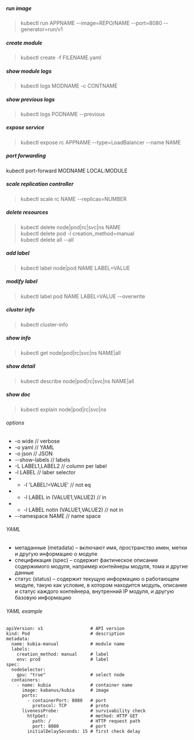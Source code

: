 ##### run image
> kubectl run APPNAME --image=REPO/NAME --port=8080 --generator=run/v1

##### create module
> kubectl create -f FILENAME.yaml

##### show module logs
> kubectl logs MODNAME -c CONTNAME

##### show previous logs
> kubectl logs PODNAME --previous

##### expose service
> kubectl expose rc APPNAME --type=LoadBalancer --name NAME

##### port forwarding
kubectl port-forward MODNAME LOCAL:MODULE

##### scale replication controller
> kubectl scale rc NAME --replicas=NUMBER

##### delete resources
> kubectl delete node|pod|rc|svc|ns NAME   
> kubectl delete pod -l creation_method=manual   
> kubectl delete all --all

##### add label
> kubectl label node|pod NAME LABEL=VALUE

##### modify label
> kubectl label pod NAME LABEL=VALUE --overwrite

##### cluster info
> kubectl cluster-info

##### show info
> kubectl get node|pod|rc|svc|ns NAME|all

##### show detail
> kubectl describe node|pod|rc|svc|ns NAME|all

##### show doc
> kubectl explain node|pod|rc|svc|ns

###### options
* -o wide // verbose
* -o yaml // YAML
* -o json // JSON
* --show-labels // labels
* -L LABEL1,LABEL2 // column per label
* -l LABEL // laber selector
* * -l 'LABEL!=VALUE' // not eq
* * -l LABEL in (VALUE1,VALUE2) // in
* * -l LABEL notin (VALUE1,VALUE2) // not in
* --namespace NAME // name space

###### YAML
* метаданные (metadata) – включают имя, пространство имен, метки и другую информацию о модуле
* спецификация (spec) – содержит фактическое описание содержимого модуля, например контейнеры модуля, тома и другие данные
* статус (status) – содержит текущую информацию о работающем модуле, такую как условие, в котором находится модуль, описание и статус каждого контейнера, внутренний IP модуля, и другую базовую информацию

###### YAML example
```
apiVersion: v1                  # API version
kind: Pod                       # description
metadata:
  name: kubia-manual            # module name
  labels:
    creation_method: manual     # label
    env: prod                   # label
spec:
  nodeSelector:
    gpu: "true"                 # select node
  containers:
    - name: kubia               # container name
      image: kabanus/kubia      # image
      ports:
        - containerPort: 8080   # port
          protocol: TCP         # proto
      livenessProbe:            # survivability check
        httpGet:                # method: HTTP GET
          path: /               # HTTP request path
          port: 8080            # port
        initialDelaySeconds: 15 # first check delay
```
